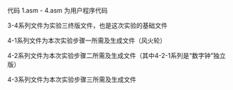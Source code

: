 代码 1.asm - 4.asm 为用户程序代码

3-4系列文件为实验三终版文件，也是这次实验的基础文件

4-1系列文件为本次实验步骤一所需及生成文件（风火轮）

4-2系列文件为本次实验步骤二所需及生成文件（其中4-2-1系列是“数字钟”独立版）

4-3系列文件为本次实验步骤三所需及生成文件

